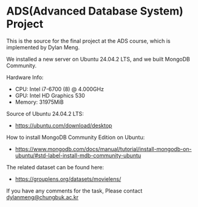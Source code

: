 # ADS(Advanced Database System) Project
This is the source for the final project at the ADS course, which is implemented by Dylan Meng.

We installed a new server on Ubuntu 24.04.2 LTS, and we built MongoDB Community.

Hardware Info:
  - CPU: Intel i7-6700 (8) @ 4.000GHz
  - GPU: Intel HD Graphics 530
  - Memory: 31975MiB

Source of Ubuntu 24.04.2 LTS:
  - https://ubuntu.com/download/desktop

How to install MongoDB Community Edition on Ubuntu:
 - https://www.mongodb.com/docs/manual/tutorial/install-mongodb-on-ubuntu/#std-label-install-mdb-community-ubuntu
   
The related dataset can be found here: 
 - https://grouplens.org/datasets/movielens/

If you have any comments for the task, 
  Please contact dylanmeng@chungbuk.ac.kr
